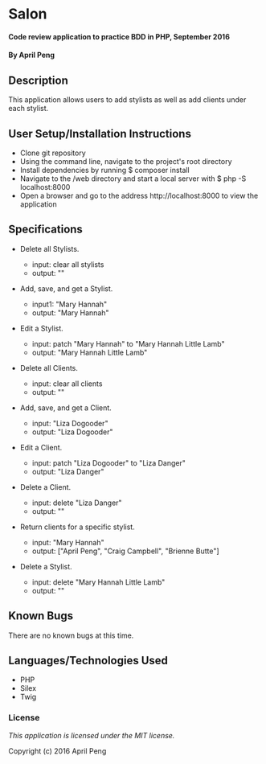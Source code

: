 # Salon #

#### Code review application to practice BDD in PHP, September 2016

#### By April Peng

## Description ##

This application allows users to add stylists as well as add clients under each stylist.

## User Setup/Installation Instructions ##

* Clone git repository
* Using the command line, navigate to the project's root directory
* Install dependencies by running $ composer install
* Navigate to the /web directory and start a local server with $ php -S localhost:8000
* Open a browser and go to the address http://localhost:8000 to view the application

## Specifications ##
* Delete all Stylists.
    * input: clear all stylists
    * output: ""

* Add, save, and get a Stylist.
    * input1: "Mary Hannah"
    * output: "Mary Hannah"

* Edit a Stylist.
    * input: patch "Mary Hannah" to "Mary Hannah Little Lamb"
    * output: "Mary Hannah Little Lamb"

* Delete all Clients.
    * input: clear all clients
    * output: ""

* Add, save, and get a Client.
    * input: "Liza Dogooder"
    * output: "Liza Dogooder"

* Edit a Client.
    * input: patch "Liza Dogooder" to "Liza Danger"
    * output: "Liza Danger"

* Delete a Client.
    * input: delete "Liza Danger"
    * output: ""

* Return clients for a specific stylist.
    * input: "Mary Hannah"
    * output: ["April Peng", "Craig Campbell", "Brienne Butte"]

* Delete a Stylist.
    * input: delete "Mary Hannah Little Lamb"
    * output: ""

## Known Bugs ##

There are no known bugs at this time.

## Languages/Technologies Used ##

* PHP
* Silex
* Twig

### License ###

*This application is licensed under the MIT license.*

Copyright (c) 2016 April Peng
